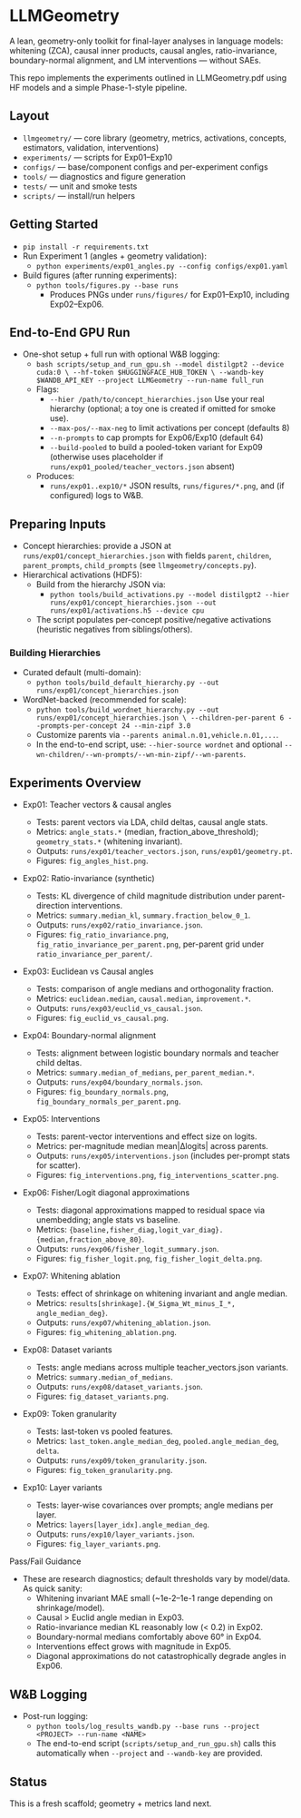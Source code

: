 # LLMGeometry

A lean, geometry-only toolkit for final-layer analyses in language models:
whitening (ZCA), causal inner products, causal angles, ratio-invariance,
boundary-normal alignment, and LM interventions — without SAEs.

This repo implements the experiments outlined in LLMGeometry.pdf using
HF models and a simple Phase-1-style pipeline.

## Layout

- `llmgeometry/` — core library (geometry, metrics, activations, concepts,
  estimators, validation, interventions)
- `experiments/` — scripts for Exp01–Exp10
- `configs/` — base/component configs and per-experiment configs
- `tools/` — diagnostics and figure generation
- `tests/` — unit and smoke tests
- `scripts/` — install/run helpers

## Getting Started

- `pip install -r requirements.txt`
- Run Experiment 1 (angles + geometry validation):
  - `python experiments/exp01_angles.py --config configs/exp01.yaml`
- Build figures (after running experiments):
  - `python tools/figures.py --base runs`
    - Produces PNGs under `runs/figures/` for Exp01–Exp10, including Exp02–Exp06.

## End-to-End GPU Run

- One-shot setup + full run with optional W&B logging:
  - `bash scripts/setup_and_run_gpu.sh --model distilgpt2 --device cuda:0 \
     --hf-token $HUGGINGFACE_HUB_TOKEN \
     --wandb-key $WANDB_API_KEY --project LLMGeometry --run-name full_run`
  - Flags:
    - `--hier /path/to/concept_hierarchies.json` Use your real hierarchy (optional; a toy one is created if omitted for smoke use).
    - `--max-pos/--max-neg` to limit activations per concept (defaults 8)
    - `--n-prompts` to cap prompts for Exp06/Exp10 (default 64)
    - `--build-pooled` to build a pooled-token variant for Exp09 (otherwise uses placeholder if `runs/exp01_pooled/teacher_vectors.json` absent)
  - Produces:
    - `runs/exp01..exp10/*` JSON results, `runs/figures/*.png`, and (if configured) logs to W&B.

## Preparing Inputs

- Concept hierarchies: provide a JSON at `runs/exp01/concept_hierarchies.json` with fields
  `parent`, `children`, `parent_prompts`, `child_prompts` (see `llmgeometry/concepts.py`).
- Hierarchical activations (HDF5):
  - Build from the hierarchy JSON via:
    - `python tools/build_activations.py --model distilgpt2 --hier runs/exp01/concept_hierarchies.json --out runs/exp01/activations.h5 --device cpu`
  - The script populates per-concept positive/negative activations (heuristic negatives from siblings/others).

### Building Hierarchies

- Curated default (multi-domain):
  - `python tools/build_default_hierarchy.py --out runs/exp01/concept_hierarchies.json`
- WordNet-backed (recommended for scale):
  - `python tools/build_wordnet_hierarchy.py --out runs/exp01/concept_hierarchies.json \
       --children-per-parent 6 --prompts-per-concept 24 --min-zipf 3.0`
  - Customize parents via `--parents animal.n.01,vehicle.n.01,...`.
  - In the end-to-end script, use: `--hier-source wordnet` and optional
    `--wn-children/--wn-prompts/--wn-min-zipf/--wn-parents`.

## Experiments Overview

- Exp01: Teacher vectors & causal angles
  - Tests: parent vectors via LDA, child deltas, causal angle stats.
  - Metrics: `angle_stats.*` (median, fraction_above_threshold); `geometry_stats.*` (whitening invariant).
  - Outputs: `runs/exp01/teacher_vectors.json`, `runs/exp01/geometry.pt`.
  - Figures: `fig_angles_hist.png`.

- Exp02: Ratio-invariance (synthetic)
  - Tests: KL divergence of child magnitude distribution under parent-direction interventions.
  - Metrics: `summary.median_kl`, `summary.fraction_below_0_1`.
  - Outputs: `runs/exp02/ratio_invariance.json`.
  - Figures: `fig_ratio_invariance.png`, `fig_ratio_invariance_per_parent.png`, per-parent grid under `ratio_invariance_per_parent/`.

- Exp03: Euclidean vs Causal angles
  - Tests: comparison of angle medians and orthogonality fraction.
  - Metrics: `euclidean.median`, `causal.median`, `improvement.*`.
  - Outputs: `runs/exp03/euclid_vs_causal.json`.
  - Figures: `fig_euclid_vs_causal.png`.

- Exp04: Boundary-normal alignment
  - Tests: alignment between logistic boundary normals and teacher child deltas.
  - Metrics: `summary.median_of_medians`, `per_parent_median.*`.
  - Outputs: `runs/exp04/boundary_normals.json`.
  - Figures: `fig_boundary_normals.png`, `fig_boundary_normals_per_parent.png`.

- Exp05: Interventions
  - Tests: parent-vector interventions and effect size on logits.
  - Metrics: per-magnitude median mean|Δlogits| across parents.
  - Outputs: `runs/exp05/interventions.json` (includes per-prompt stats for scatter).
  - Figures: `fig_interventions.png`, `fig_interventions_scatter.png`.

- Exp06: Fisher/Logit diagonal approximations
  - Tests: diagonal approximations mapped to residual space via unembedding; angle stats vs baseline.
  - Metrics: `{baseline,fisher_diag,logit_var_diag}.{median,fraction_above_80}`.
  - Outputs: `runs/exp06/fisher_logit_summary.json`.
  - Figures: `fig_fisher_logit.png`, `fig_fisher_logit_delta.png`.

- Exp07: Whitening ablation
  - Tests: effect of shrinkage on whitening invariant and angle median.
  - Metrics: `results[shrinkage].{W_Sigma_Wt_minus_I_*, angle_median_deg}`.
  - Outputs: `runs/exp07/whitening_ablation.json`.
  - Figures: `fig_whitening_ablation.png`.

- Exp08: Dataset variants
  - Tests: angle medians across multiple teacher_vectors.json variants.
  - Metrics: `summary.median_of_medians`.
  - Outputs: `runs/exp08/dataset_variants.json`.
  - Figures: `fig_dataset_variants.png`.

- Exp09: Token granularity
  - Tests: last-token vs pooled features.
  - Metrics: `last_token.angle_median_deg`, `pooled.angle_median_deg`, `delta`.
  - Outputs: `runs/exp09/token_granularity.json`.
  - Figures: `fig_token_granularity.png`.

- Exp10: Layer variants
  - Tests: layer-wise covariances over prompts; angle medians per layer.
  - Metrics: `layers[layer_idx].angle_median_deg`.
  - Outputs: `runs/exp10/layer_variants.json`.
  - Figures: `fig_layer_variants.png`.

Pass/Fail Guidance
- These are research diagnostics; default thresholds vary by model/data. As quick sanity:
  - Whitening invariant MAE small (~1e-2–1e-1 range depending on shrinkage/model).
  - Causal > Euclid angle median in Exp03.
  - Ratio-invariance median KL reasonably low (< 0.2) in Exp02.
  - Boundary-normal medians comfortably above 60° in Exp04.
  - Interventions effect grows with magnitude in Exp05.
  - Diagonal approximations do not catastrophically degrade angles in Exp06.

## W&B Logging

- Post-run logging:
  - `python tools/log_results_wandb.py --base runs --project <PROJECT> --run-name <NAME>`
  - The end-to-end script (`scripts/setup_and_run_gpu.sh`) calls this automatically when `--project` and `--wandb-key` are provided.

## Status

This is a fresh scaffold; geometry + metrics land next.
